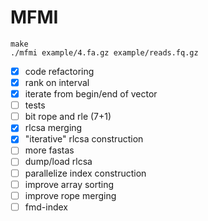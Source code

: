 # MFMI

```
make
./mfmi example/4.fa.gz example/reads.fq.gz
```

- [X] code refactoring
- [X] rank on interval
- [X] iterate from begin/end of vector
- [ ] tests
- [ ] bit rope and rle (7+1)
- [X] rlcsa merging
- [X] "iterative" rlcsa construction
- [ ] more fastas
- [ ] dump/load rlcsa
- [ ] parallelize index construction
- [ ] improve array sorting
- [ ] improve rope merging
- [ ] fmd-index
